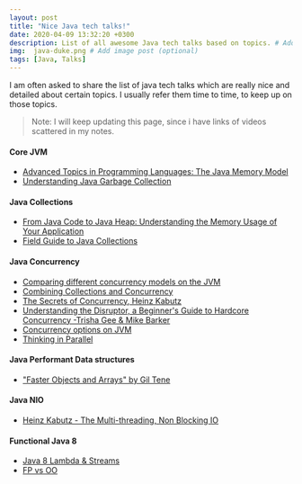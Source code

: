 ```yaml
---
layout: post
title: "Nice Java tech talks!"
date: 2020-04-09 13:32:20 +0300
description: List of all awesome Java tech talks based on topics. # Add post description (optional)
img:  java-duke.png # Add image post (optional)
tags: [Java, Talks]
---
```

I am often asked to share the list of java tech talks which are really nice and detailed about certain topics. I usually refer them time to time, to keep up on those topics. 
> Note: I will keep updating this page, since i have links of videos scattered in my notes.

#### Core JVM 
- [Advanced Topics in Programming Languages: The Java Memory Model](https://www.youtube.com/watch?v=WTVooKLLVT8)
- [Understanding Java Garbage Collection](https://www.youtube.com/watch?v=we_enrM7TSY)

#### Java Collections
- [From Java Code to Java Heap: Understanding the Memory Usage of Your Application](https://www.youtube.com/watch?v=FLcXf9pO27w)
- [Field Guide to Java Collections](https://www.youtube.com/watch?v=PZl_0URd8Qo)

#### Java Concurrency
- [Comparing different concurrency models on the JVM](https://www.youtube.com/watch?v=QFB_3uUGzR4)
- [Combining Collections and Concurrency](https://www.youtube.com/watch?v=1NeZys7KEvc)
- [The Secrets of Concurrency, Heinz Kabutz](https://www.youtube.com/watch?v=upVBg3oiN_Y)
- [Understanding the Disruptor, a Beginner's Guide to Hardcore Concurrency -Trisha Gee & Mike Barker](https://www.youtube.com/watch?v=DCdGlxBbKU4)
- [Concurrency options on JVM](https://www.youtube.com/watch?v=yhguOt863nw)
- [Thinking in Parallel](https://www.youtube.com/watch?v=2nup6Oizpcw)

#### Java Performant Data structures
- ["Faster Objects and Arrays" by Gil Tene](https://www.youtube.com/watch?v=rEs6UdWByKw)

#### Java NIO
- [Heinz Kabutz - The Multi-threading, Non Blocking IO](https://www.youtube.com/watch?v=uKc0Gx_lPsg)


#### Functional Java 8 
- [Java 8 Lambda & Streams](https://www.youtube.com/watch?v=8pDm_kH4YKY)
- [FP vs OO](https://www.youtube.com/watch?v=8GWZE2Y2O9E)
